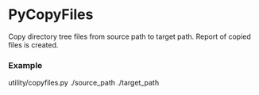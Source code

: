 # PyCopyFiles

Copy directory tree files from source path to target path. Report of copied files is created.

### Example 

utility/copyfiles.py ./source_path ./target_path    

   